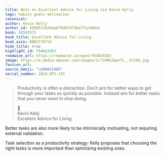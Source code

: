 ```yaml
---
title: Note on Excellent Advice for Living via Kevin Kelly
tags: habits goals motivation
canonical:
author: Kevin Kelly
author_id: 42085125e9aa878d674730a771c60dac
book: 43593371
book_title: Excellent Advice for Living
book_asin: B0BCF78T14
hide_title: true
highlight_id: 764624363
readwise_url: https://readwise.io/open/764624363
image: https://m.media-amazon.com/images/I/71HRUIqw+TL._SY160.jpg
favicon_url:
source_emoji: "\U0001F4D5"
serial_number: 2024.NTS.155
---
```

> Productivity is often a distraction. Don’t aim for better ways to get through your tasks as quickly as possible. Instead aim for better tasks that you never want to stop doing.
> <div class="quoteback-footer"><div class="quoteback-avatar"><span class="mini-emoji"> 📕</span></div><div class="quoteback-metadata"><div class="metadata-inner"><span style="display:none">FROM:</span><div aria-label="Kevin Kelly" class="quoteback-author"> Kevin Kelly</div><div aria-label="Excellent Advice for Living" class="quoteback-title"> Excellent Advice for Living</div></div></div></div>

Better tasks are also more likely to be intrinsically motivating, not requiring external validation.

Task selection as a productivity strategy: Kelly proposes that choosing the right tasks is more important than optimizing existing ones.